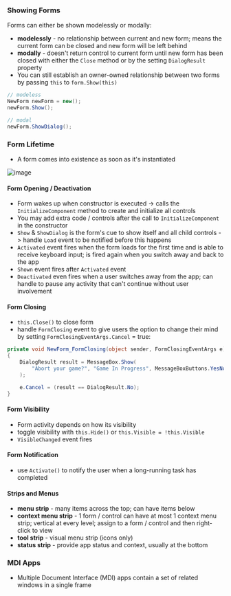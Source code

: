 ### Showing Forms
Forms can either be shown modelessly or modally:
- **modelessly** - no relationship between current and new form; means the current form can be closed and new form will be left behind
- **modally** - doesn't return control to current form until new form has been closed with either the `Close` method or by the setting `DialogResult` property
- You can still establish an owner-owned relationship between two forms by passing `this` to `form.Show(this)`

```cs
// modeless
NewForm newForm = new();
newForm.Show();

// modal 
newForm.ShowDialog();
```

### Form Lifetime
- A form comes into existence as soon as it's instantiated

![image](https://gist.github.com/assets/68677613/d1390ea4-12e4-45c6-96e1-a7f803ac365e)

#### Form Opening / Deactivation
- Form wakes up when constructor is executed -> calls the `InitializeComponent` method to create and initialize all controls
- You may add extra code / controls after the call to `InitializeComponent` in the constructor
- `Show` & `ShowDialog` is the form's cue to show itself and all child controls -> handle `Load` event to be notified before this happens
- `Activated` event fires when the form loads for the first time and is able to receive keyboard input; is fired again when you switch away and back to the app
- `Shown` event fires after `Activated` event
- `Deactivated` even fires when a user switches away from the app; can handle to pause any activity that can't continue without user involvement

#### Form Closing
- `this.Close()` to close form
- handle `FormClosing` event to give users the option to change their mind by setting `FormClosingEventArgs.Cancel` = true:

```cs
private void NewForm_FormClosing(object sender, FormClosingEventArgs e)
{
    DialogResult result = MessageBox.Show(
        "Abort your game?", "Game In Progress", MessageBoxButtons.YesNo
    );

    e.Cancel = (result == DialogResult.No);
}
```

#### Form Visibility
- Form activity depends on how its visibility
- toggle visibility with `this.Hide()` or `this.Visible = !this.Visible`
- `VisibleChanged` event fires

#### Form Notification
- use `Activate()` to notify the user when a long-running task has completed

#### Strips and Menus
- **menu strip** - many items across the top; can have items below
- **context menu strip** - 1 form / control can have at most 1 context menu strip; vertical at every level; assign to a form / control and then right-click to view
- **tool strip** - visual menu strip (icons only)
- **status strip** - provide app status and context, usually at the bottom

### MDI Apps
- Multiple Document Interface (MDI) apps contain a set of related windows in a single frame